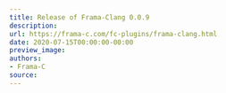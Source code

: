 ```yaml
---
title: Release of Frama-Clang 0.0.9
description:
url: https://frama-c.com/fc-plugins/frama-clang.html
date: 2020-07-15T00:00:00-00:00
preview_image:
authors:
- Frama-C
source:
---
```



